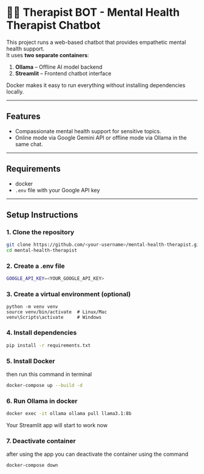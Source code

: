 # 👨‍⚕️ Therapist BOT - Mental Health Therapist Chatbot 

This project runs a web-based chatbot that provides empathetic mental health support.  
It uses **two separate containers**:

1. **Ollama** – Offline AI model backend  
2. **Streamlit** – Frontend chatbot interface  

Docker makes it easy to run everything without installing dependencies locally.

---

## Features

- Compassionate mental health support for sensitive topics.
- Online mode via Google Gemini API or offline mode via Ollama in the same chat.


---

## Requirements

- docker
- `.env` file with your Google API key

---

## Setup Instructions

### 1. Clone the repository

```bash
git clone https://github.com/<your-username>/mental-health-therapist.git
cd mental-health-therapist
```

### 2. Create a .env file

```bash
GOOGLE_API_KEY=<YOUR_GOOGLE_API_KEY>
```

### 3. Create a virtual environment (optional)
```
python -m venv venv
source venv/bin/activate  # Linux/Mac
venv\Scripts\activate     # Windows
```

### 4. Install dependencies
```bash
pip install -r requirements.txt
```

### 5. Install Docker
then run this command in terminal
```bash
docker-compose up --build -d
```
### 6. Run Ollama in docker 
```bash
docker exec -it ollama ollama pull llama3.1:8b
```

Your Streamlit app will start to work now

### 7. Deactivate container
after using the app you can deactivate the container using the command

```
docker-compose down
```
